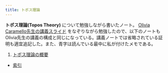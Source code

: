 ```yaml
---
title: トポス理論
---
```


**トポス理論(Topos Theory)** について勉強しながら書いたノート。
[Olivia Caramello先生の講義スライド](https://www.oliviacaramello.com/Teaching/Teaching.htm) をなぞりながら勉強したので、以下のノートもOlivia先生の講義の構成と同じになっている。講義ノートでは省略されている証明も適宜追記した。また、青字は読んでいる最中に私が付けたメモである。

1. [トポス理論の概要](01-overview)


- [索引](99-indexpage)
